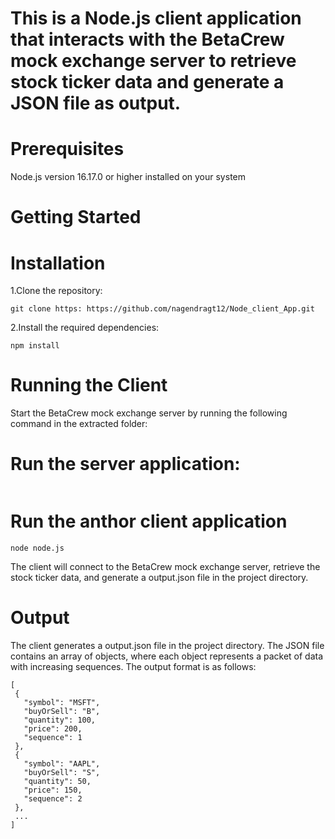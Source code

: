 # This is a Node.js client application that interacts with the BetaCrew mock exchange server to retrieve stock ticker data and generate a JSON file as output.

# Prerequisites
 Node.js version 16.17.0 or higher installed on your system

 # Getting Started
   # Installation

   1.Clone the repository:
   ```
git clone https: https://github.com/nagendragt12/Node_client_App.git
```

2.Install the required dependencies:

```
npm install
```

# Running the Client

  Start the BetaCrew mock exchange server by running the following command in the extracted folder:

# Run the server application:
``` node server.js
```
# Run the anthor client application 
```
node node.js
```
The client will connect to the BetaCrew mock exchange server, retrieve the stock ticker data, and generate a output.json file in the project directory.

# Output
 The client generates a output.json file in the project directory. The JSON file contains an array of objects, where each object represents a packet of data with increasing sequences. The output format is as follows:

 ```
[
  {
    "symbol": "MSFT",
    "buyOrSell": "B",
    "quantity": 100,
    "price": 200,
    "sequence": 1
  },
  {
    "symbol": "AAPL",
    "buyOrSell": "S",
    "quantity": 50,
    "price": 150,
    "sequence": 2
  },
  ...
]
```
